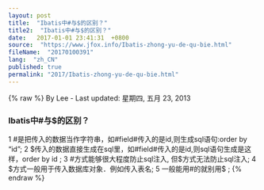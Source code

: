 ```yaml
---
layout: post
title:  "Ibatis中#与$的区别？"
title2:  "Ibatis中#与$的区别？"
date:   2017-01-01 23:41:31  +0800
source:  "https://www.jfox.info/Ibatis-zhong-yu-de-qu-bie.html"
fileName:  "20170100391"
lang:  "zh_CN"
published: true
permalink: "2017/Ibatis-zhong-yu-de-qu-bie.html"
---
```

{% raw %}
By Lee - Last updated: 星期四, 五月 23, 2013

### Ibatis中#与$的区别？

1 #是把传入的数据当作字符串，如#field#传入的是id,则生成sql语句:order by “id”;
2 $传入的数据直接生成在sql里，如#field#传入的是id,则sql语句生成是这样，order by id ;
3 #方式能够很大程度防止sql注入, 但$方式无法防止sql注入;
4 $方式一般用于传入数据库对象．例如传入表名;
5 一般能用#的就别用$ ;
{% endraw %}